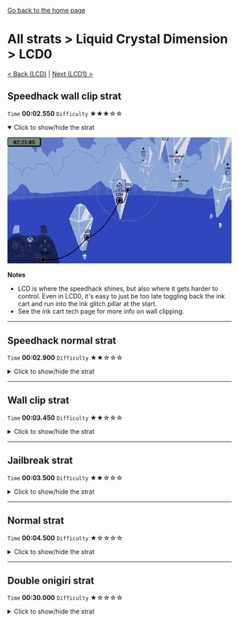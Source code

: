 [Go back to the home page](https://github.com/Doublevil/scbspeedrun)

# All strats > Liquid Crystal Dimension > LCD0

[< Back (LCD)](https://github.com/Doublevil/scbspeedrun/blob/main/levels/all_lvl/LCD/LCD.md) | [Next (LCD1) >](https://github.com/Doublevil/scbspeedrun/blob/main/levels/all_lvl/LCD/LCD1.md)

## Speedhack wall clip strat

`Time` **00:02.550** `Difficulty` ★★★☆☆
<details open>
  <summary>Click to show/hide the strat</summary>

  [![Strat animation](https://github.com/Doublevil/scbspeedrun/blob/main/media/levels/LCD/LCD0_S_WallClipStrat.webp)](https://github.com/Doublevil/scbspeedrun/blob/main/media/levels/LCD/LCD0_S_WallClipStrat.mp4?raw=true)

  **Notes**
  - LCD is where the speedhack shines, but also where it gets harder to control. Even in LCD0, it's easy to just be too late toggling back the ink cart and run into the ink glitch pillar at the start.
  - See the ink cart tech page for more info on wall clipping.
</details>

---
## Speedhack normal strat

`Time` **00:02.900** `Difficulty` ★★☆☆☆
<details>
  <summary>Click to show/hide the strat</summary>

  [![Strat animation](https://github.com/Doublevil/scbspeedrun/blob/main/media/levels/LCD/LCD0_S_NormalStrat.webp)](https://github.com/Doublevil/scbspeedrun/blob/main/media/levels/LCD/LCD0_S_NormalStrat.mp4?raw=true)

  **Notes**
  - LCD is where the speedhack shines, but also where it gets harder to control. Even in LCD0, it's easy to just be too late toggling back the ink cart and run into the ink glitch pillar at the start.
</details>

---
## Wall clip strat

`Time` **00:03.450** `Difficulty` ★★☆☆☆
<details>
  <summary>Click to show/hide the strat</summary>

  [![Strat animation](https://github.com/Doublevil/scbspeedrun/blob/main/media/levels/LCD/LCD0_WallClipStrat.webp)](https://github.com/Doublevil/scbspeedrun/blob/main/media/levels/LCD/LCD0_WallClipStrat.mp4?raw=true)

  **Notes**
  - See the ink cart tech page for more info on wall clipping.
</details>

---
## Jailbreak strat

`Time` **00:03.500** `Difficulty` ★★☆☆☆
<details>
  <summary>Click to show/hide the strat</summary>

  [![Strat animation](https://github.com/Doublevil/scbspeedrun/blob/main/media/levels/LCD/LCD0_JailbreakStrat.webp)](https://github.com/Doublevil/scbspeedrun/blob/main/media/levels/LCD/LCD0_JailbreakStrat.mp4?raw=true)
</details>

---
## Normal strat

`Time` **00:04.500** `Difficulty` ★☆☆☆☆
<details>
  <summary>Click to show/hide the strat</summary>

  [![Strat animation](https://github.com/Doublevil/scbspeedrun/blob/main/media/levels/LCD/LCD0_Strat.webp)](https://github.com/Doublevil/scbspeedrun/blob/main/media/levels/LCD/LCD0_Strat.mp4?raw=true)
</details>

---
## Double onigiri strat

`Time` **00:30.000** `Difficulty` ★☆☆☆☆
<details>
  <summary>Click to show/hide the strat</summary>

  [![Strat animation](https://github.com/Doublevil/scbspeedrun/blob/main/media/levels/LCD/LCD0_DoubleOnigiriStrat.webp)](https://github.com/Doublevil/scbspeedrun/blob/main/media/levels/LCD/LCD0_DoubleOnigiriStrat.mp4?raw=true)

  **Notes**
  - Ugh. Thanks Sørb!
  - Don't try to over-optimize and miss a platform or something. You don't want to die on this one.
</details>
